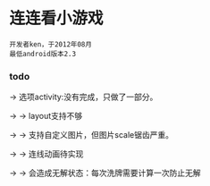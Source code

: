 连连看小游戏
===================================  
    开发者ken，于2012年08月
    最低android版本2.3


### todo 
-> 选项activity:没有完成，只做了一部分。

-> 
-> layout支持不够

-> 
-> 支持自定义图片，但图片scale锯齿严重。

-> 
-> 连线动画待实现

-> 
-> 会造成无解状态：每次洗牌需要计算一次防止无解

